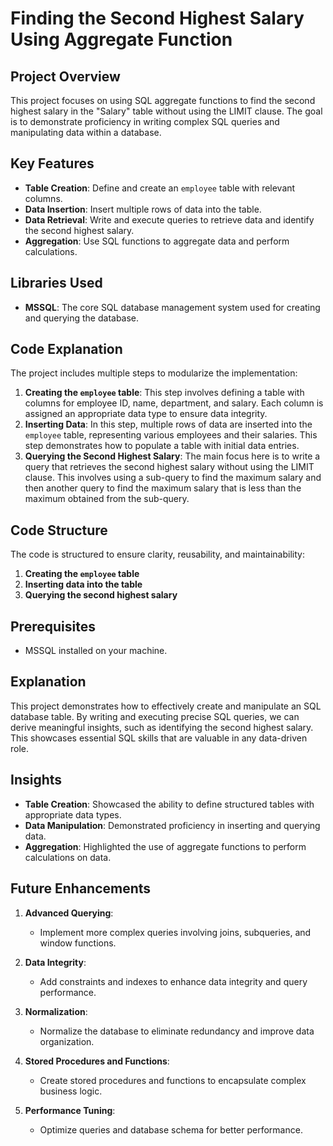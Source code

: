 # Finding the Second Highest Salary Using Aggregate Function

## Project Overview  
This project focuses on using SQL aggregate functions to find the second highest salary in the "Salary" table without using the LIMIT clause. The goal is to demonstrate proficiency in writing complex SQL queries and manipulating data within a database.

## Key Features  
- **Table Creation**: Define and create an `employee` table with relevant columns.
- **Data Insertion**: Insert multiple rows of data into the table.
- **Data Retrieval**: Write and execute queries to retrieve data and identify the second highest salary.
- **Aggregation**: Use SQL functions to aggregate data and perform calculations.

## Libraries Used  
- **MSSQL**: The core SQL database management system used for creating and querying the database.

## Code Explanation  
The project includes multiple steps to modularize the implementation:
1. **Creating the `employee` table**: This step involves defining a table with columns for employee ID, name, department, and salary. Each column is assigned an appropriate data type to ensure data integrity.
2. **Inserting Data**: In this step, multiple rows of data are inserted into the `employee` table, representing various employees and their salaries. This step demonstrates how to populate a table with initial data entries.
3. **Querying the Second Highest Salary**: The main focus here is to write a query that retrieves the second highest salary without using the LIMIT clause. This involves using a sub-query to find the maximum salary and then another query to find the maximum salary that is less than the maximum obtained from the sub-query.

## Code Structure  
The code is structured to ensure clarity, reusability, and maintainability:
1. **Creating the `employee` table**
2. **Inserting data into the table**
3. **Querying the second highest salary**

## Prerequisites  
- MSSQL installed on your machine.

## Explanation  
This project demonstrates how to effectively create and manipulate an SQL database table. By writing and executing precise SQL queries, we can derive meaningful insights, such as identifying the second highest salary. This showcases essential SQL skills that are valuable in any data-driven role.

## Insights  
- **Table Creation**: Showcased the ability to define structured tables with appropriate data types.
- **Data Manipulation**: Demonstrated proficiency in inserting and querying data.
- **Aggregation**: Highlighted the use of aggregate functions to perform calculations on data.

## Future Enhancements

1. **Advanced Querying**:
   - Implement more complex queries involving joins, subqueries, and window functions.

2. **Data Integrity**:
   - Add constraints and indexes to enhance data integrity and query performance.

3. **Normalization**:
   - Normalize the database to eliminate redundancy and improve data organization.

4. **Stored Procedures and Functions**:
   - Create stored procedures and functions to encapsulate complex business logic.

5. **Performance Tuning**:
   - Optimize queries and database schema for better performance.
